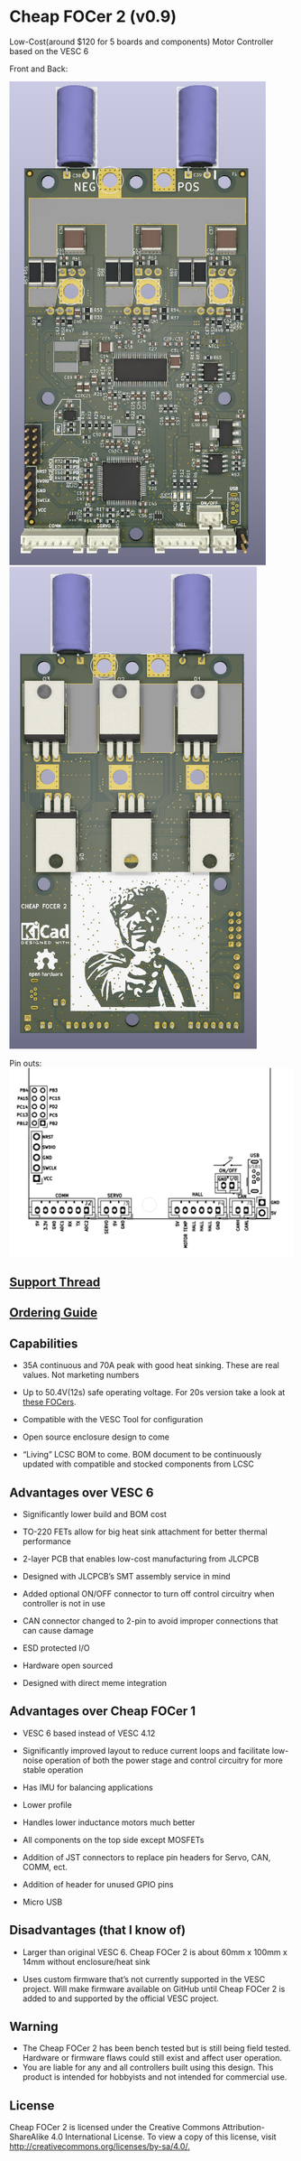 # Cheap FOCer 2 (v0.9)

Low-Cost(around $120 for 5 boards and components) Motor Controller based on the VESC 6

Front and Back:

![](./Source/Images/Front.PNG) ![](./Source/Images/Back.PNG)

Pin outs:
![](./Source/Images/pinout.PNG)

## [Support Thread](https://forum.esk8.news/t/cheap-focer-2-open-source-low-cost-vesc-6-based-esc-prototyped-materials-arrived-for-test-batch/13631/1)

## [Ordering Guide](./Guides/Ordering/readme.md)

## Capabilities

- 35A continuous and 70A peak with good heat sinking. These are real values. Not marketing numbers

- Up to 50.4V(12s) safe operating voltage.  For 20s version take a look at [these FOCers](https://forum.esk8.news/t/some-new-focers-84v-vesc-6-based-controllers/1513).

- Compatible with the VESC Tool for configuration

- Open source enclosure design to come

- “Living” LCSC BOM to come. BOM document to be continuously updated with compatible and stocked components from LCSC

## Advantages over VESC 6

- Significantly lower build and BOM cost

- TO-220 FETs allow for big heat sink attachment for better thermal performance

- 2-layer PCB that enables low-cost manufacturing from JLCPCB

- Designed with JLCPCB’s SMT assembly service in mind

- Added optional ON/OFF connector to turn off control circuitry when controller is not in use

- CAN connector changed to 2-pin to avoid improper connections that can cause damage

- ESD protected I/O

- Hardware open sourced

- Designed with direct meme integration

## Advantages over Cheap FOCer 1

- VESC 6 based instead of VESC 4.12

- Significantly improved layout to reduce current loops and facilitate low-noise operation of both the power stage and control circuitry for more stable operation

- Has IMU for balancing applications

- Lower profile

- Handles lower inductance motors much better

- All components on the top side except MOSFETs

- Addition of JST connectors to replace pin headers for Servo, CAN, COMM, ect.

- Addition of header for unused GPIO pins

- Micro USB

## Disadvantages (that I know of)

- Larger than original VESC 6. Cheap FOCer 2 is about 60mm x 100mm x 14mm without enclosure/heat sink

- Uses custom firmware that’s not currently supported in the VESC project. Will make firmware available on GitHub until Cheap FOCer 2 is added to and supported by the official VESC project.

## Warning

- The Cheap FOCer 2 has been bench tested but is still being field tested. Hardware or firmware flaws could still exist and affect user operation.
- You are liable for any and all controllers built using this design. This product is intended for hobbyists and not intended for commercial use.

## License

Cheap FOCer 2 is licensed under the Creative Commons Attribution-ShareAlike 4.0 International License. To view a copy of this license, visit <http://creativecommons.org/licenses/by-sa/4.0/.>
